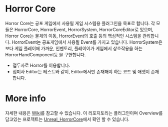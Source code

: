 # Horror Core

Horror Core는 공포 게임에서 사용될 게임 시스템용 플러그인을 목표로 합니다. 각 모듈은 HorrorCore, HorrorEvent, HorrorSystem, HorrorCoreEditor로 있으며, Horror Core는 물체의 이동, HorrorEvent의 호출 등의 핵심적인 시스템을 관리합니다. HorrorEvent는 공포게임에서 사용될 Event를 가지고 있습니다. HorrorSystem은 보다 게임 플레이에 가까운, 인벤토리, 플레이어가 게임에서 상호작용을 하는 HorrorHandComponent등 을 구현합니다.

* 접두사로 Horror를 이용합니다.
* 접미사 Editor는 테스트와 같이, Editor에서만 존재해야 하는 코드 및 애셋이 존재합니다.

# More info

자세한 내용은 [Wiki](https://github.com/kbmhansungb/UnrealPlugin_HorrorCore/wiki)를 참고할 수 있습니다. 이 리포지토리는 플러그인이며 Overview를 담고있는 프로젝트는 [Unreal_HorrorCore](https://github.com/kbmhansungb/Unreal_HorrorCore)에서 확인 할 수 있습니다.
